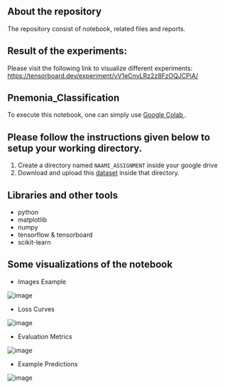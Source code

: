 About the repository
---
The repository consist of notebook, related files and reports.

Result of the experiments:
----
Please visit the following link to visualize different experiments:<br>
https://tensorboard.dev/experiment/vV1eCnyLRz2z8FzOQJCPiA/


Pnemonia_Classification
---
To execute this notebook, one can simply use <a href = "https://colab.research.google.com/"> Google Colab </a>.


Please follow the instructions given below to setup your working directory.
---
1. Create a directory named `NAAMI_ASSIGNMENT` inside your google drive 
2. Download and upload this <a href = "https://www.kaggle.com/datasets/paultimothymooney/chest-xray-pneumonia">dataset</a> inside that directory.

Libraries and other tools
---
* python
* matplotlib
* numpy
* tensorflow & tensorboard
* scikit-learn

Some visualizations of the notebook
---
* Images Example

![image](https://user-images.githubusercontent.com/59955680/236381297-2e6de421-4d2b-4509-ad08-715834551ad1.png)

* Loss Curves

![image](https://user-images.githubusercontent.com/59955680/236381444-397fcebc-6809-470e-8223-96851652b6ce.png)

* Evaluation Metrics

![image](https://user-images.githubusercontent.com/59955680/236381527-978fcd06-9891-4f70-b6b7-91a0e16eb7d8.png)

* Example Predictions

![image](https://user-images.githubusercontent.com/59955680/236393797-a8f1d985-de35-4d64-8c63-0ea850bd921a.png)



